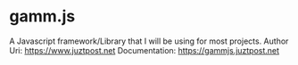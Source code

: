 # gamm.js
A Javascript framework/Library that I will be using for most projects.
Author Uri: https://www.juztpost.net
Documentation: https://gammjs.juztpost.net
